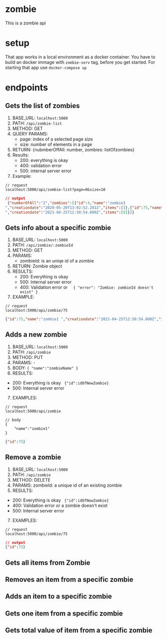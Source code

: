 # zombie
This is a zombie api

# setup

That app works in a local environment as a docker container. You have to build an docker immage with `zombie-serv` tag, before you get started. For starting that app use `docker-compose up`

# endpoints

## Gets the list of zombies
1. BASE_URL: `localhost:5000`
2. PATH: `/api/zombie-list`
3. METHOD: GET
4. QUERY PARAMS:
    - page: index of a selected page size
    - size: number of elements in a page
5. RETURN: {nubmberOffAll: number, zombies: listOfzombies}
6. Results:
    - 200: everything is okay
    - 400: validation error
    - 500: internal server error
7. Example:
```
// request
localhost:5000/api/zombie-list?page=0&size=10
```
```json
// output
 {"numberOfAll":"2","zombies":[{"id":4,"name":"zombie3
","creationdate":"2020-05-20T13:02:52.281Z","items":[]},{"id":75,"name":"zombie1
","creationdate":"2021-04-25T12:50:54.000Z","items":[8]}]}
```

## Gets info about a specific zombie
1. BASE_URL: `localhost:5000`
2. PATH: `/api/zombie/:zombieId`
3. METHOD: GET
4. PARAMS:
    - zombieId: is an uniqe id of a zombie
5. RETURN: Zombie object
6. RESULTS:
    - 200: Everything is okay
    - 500: Internal server error
    - 400: Validation error or ```  {
    "error": "Zombie: zombieId doesn't exist"
}```
7. EXAMPLE:
```
// request
localhost:5000/api/zombie/75
```

```json
{"id":75,"name":"zombie1 ","creationdate":"2021-04-25T12:50:54.000Z","items":[8]}
```

## Adds a new zombie
1. BASE_URL: `localhost:5000`
2. PATH: `/api/zombie`
3. METHOD: PUT
4. PARAMS: -
5. BODY: ``` {
    "name":"zombieName"
} ```
6. RESULTS:
 - 200: Everything is okay ``` {"id":idOfNewZombie}```
 - 500: Internal server error

7. EXAMPLES:
```
// request
localhost:5000/api/zombie

// body
{
    "name":"zombie1"
}
```

```json
{"id":75}
```

## Remove a zombie
1. BASE_URL: `localhost:5000`
2. PATH: `/api/zombie`
3. METHOD: DELETE
4. PARAMS: zombieId: a unique id of an existing zombie
6. RESULTS:
 - 200: Everything is okay ``` {"id":idOfNewZombie}```
 - 400: Validation error or a zombie doesn't exist
 - 500: Internal server error

7. EXAMPLES:
```
// request
localhost:5000/api/zombie/75
```

```json
// output
{"id":75}
```
##

## Gets all items from Zombie

## Removes an item from a specific zombie

## Adds an item to a specific zombie

## Gets one item from a specific zombie

## Gets total value of item from a specific zombie
